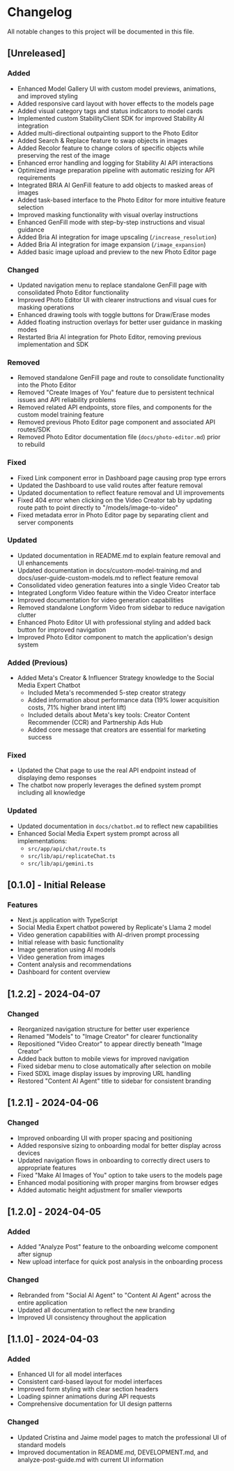 # Changelog

All notable changes to this project will be documented in this file.

## [Unreleased]

### Added
- Enhanced Model Gallery UI with custom model previews, animations, and improved styling
- Added responsive card layout with hover effects to the models page
- Added visual category tags and status indicators to model cards
- Implemented custom StabilityClient SDK for improved Stability AI integration
- Added multi-directional outpainting support to the Photo Editor
- Added Search & Replace feature to swap objects in images
- Added Recolor feature to change colors of specific objects while preserving the rest of the image
- Enhanced error handling and logging for Stability AI API interactions
- Optimized image preparation pipeline with automatic resizing for API requirements
- Integrated BRIA AI GenFill feature to add objects to masked areas of images
- Added task-based interface to the Photo Editor for more intuitive feature selection
- Improved masking functionality with visual overlay instructions
- Enhanced GenFill mode with step-by-step instructions and visual guidance
- Added Bria AI integration for image upscaling (`/increase_resolution`)
- Added Bria AI integration for image expansion (`/image_expansion`)
- Added basic image upload and preview to the new Photo Editor page

### Changed
- Updated navigation menu to replace standalone GenFill page with consolidated Photo Editor functionality
- Improved Photo Editor UI with clearer instructions and visual cues for masking operations
- Enhanced drawing tools with toggle buttons for Draw/Erase modes
- Added floating instruction overlays for better user guidance in masking modes
- Restarted Bria AI integration for Photo Editor, removing previous implementation and SDK

### Removed
- Removed standalone GenFill page and route to consolidate functionality into the Photo Editor
- Removed "Create Images of You" feature due to persistent technical issues and API reliability problems
- Removed related API endpoints, store files, and components for the custom model training feature
- Removed previous Photo Editor page component and associated API routes/SDK
- Removed Photo Editor documentation file (`docs/photo-editor.md`) prior to rebuild

### Fixed
- Fixed Link component error in Dashboard page causing prop type errors
- Updated the Dashboard to use valid routes after feature removal
- Updated documentation to reflect feature removal and UI improvements
- Fixed 404 error when clicking on the Video Creator tab by updating route path to point directly to "/models/image-to-video"
- Fixed metadata error in Photo Editor page by separating client and server components

### Updated
- Updated documentation in README.md to explain feature removal and UI enhancements
- Updated documentation in docs/custom-model-training.md and docs/user-guide-custom-models.md to reflect feature removal
- Consolidated video generation features into a single Video Creator tab
- Integrated Longform Video feature within the Video Creator interface
- Improved documentation for video generation capabilities
- Removed standalone Longform Video from sidebar to reduce navigation clutter
- Enhanced Photo Editor UI with professional styling and added back button for improved navigation
- Improved Photo Editor component to match the application's design system

### Added (Previous)
- Added Meta's Creator & Influencer Strategy knowledge to the Social Media Expert Chatbot
  - Included Meta's recommended 5-step creator strategy
  - Added information about performance data (19% lower acquisition costs, 71% higher brand intent lift)
  - Included details about Meta's key tools: Creator Content Recommender (CCR) and Partnership Ads Hub
  - Added core message that creators are essential for marketing success

### Fixed
- Updated the Chat page to use the real API endpoint instead of displaying demo responses
- The chatbot now properly leverages the defined system prompt including all knowledge

### Updated
- Updated documentation in `docs/chatbot.md` to reflect new capabilities
- Enhanced Social Media Expert system prompt across all implementations:
  - `src/app/api/chat/route.ts`
  - `src/lib/api/replicateChat.ts`
  - `src/lib/api/gemini.ts`

## [0.1.0] - Initial Release

### Features
- Next.js application with TypeScript
- Social Media Expert chatbot powered by Replicate's Llama 2 model
- Video generation capabilities with AI-driven prompt processing
- Initial release with basic functionality
- Image generation using AI models
- Video generation from images
- Content analysis and recommendations
- Dashboard for content overview

## [1.2.2] - 2024-04-07

### Changed
- Reorganized navigation structure for better user experience
- Renamed "Models" to "Image Creator" for clearer functionality
- Repositioned "Video Creator" to appear directly beneath "Image Creator"
- Added back button to mobile views for improved navigation
- Fixed sidebar menu to close automatically after selection on mobile
- Fixed SDXL image display issues by improving URL handling
- Restored "Content AI Agent" title to sidebar for consistent branding

## [1.2.1] - 2024-04-06

### Changed
- Improved onboarding UI with proper spacing and positioning
- Added responsive sizing to onboarding modal for better display across devices
- Updated navigation flows in onboarding to correctly direct users to appropriate features
- Fixed "Make AI Images of You" option to take users to the models page
- Enhanced modal positioning with proper margins from browser edges
- Added automatic height adjustment for smaller viewports

## [1.2.0] - 2024-04-05

### Added
- Added "Analyze Post" feature to the onboarding welcome component after signup
- New upload interface for quick post analysis in the onboarding process

### Changed
- Rebranded from "Social AI Agent" to "Content AI Agent" across the entire application
- Updated all documentation to reflect the new branding
- Improved UI consistency throughout the application

## [1.1.0] - 2024-04-03

### Added
- Enhanced UI for all model interfaces
- Consistent card-based layout for model interfaces
- Improved form styling with clear section headers
- Loading spinner animations during API requests
- Comprehensive documentation for UI design patterns

### Changed
- Updated Cristina and Jaime model pages to match the professional UI of standard models
- Improved documentation in README.md, DEVELOPMENT.md, and analyze-post-guide.md with current UI information
